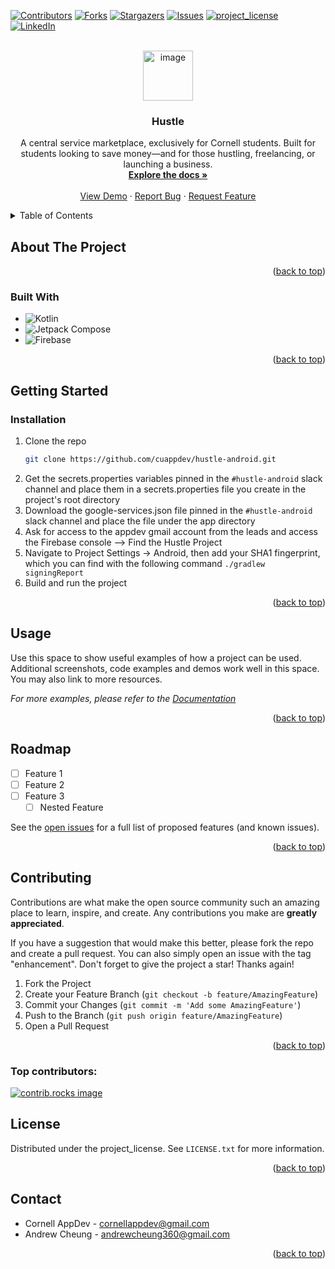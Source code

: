 <!-- Improved compatibility of back to top link: See: https://github.com/othneildrew/Best-README-Template/pull/73 -->
<a id="readme-top"></a>
<!--
*** Thanks for checking out the Best-README-Template. If you have a suggestion
*** that would make this better, please fork the repo and create a pull request
*** or simply open an issue with the tag "enhancement".
*** Don't forget to give the project a star!
*** Thanks again! Now go create something AMAZING! :D
-->



<!-- PROJECT SHIELDS -->
<!--
*** I'm using markdown "reference style" links for readability.
*** Reference links are enclosed in brackets [ ] instead of parentheses ( ).
*** See the bottom of this document for the declaration of the reference variables
*** for contributors-url, forks-url, etc. This is an optional, concise syntax you may use.
*** https://www.markdownguide.org/basic-syntax/#reference-style-links
-->
[![Contributors][contributors-shield]][contributors-url]
[![Forks][forks-shield]][forks-url]
[![Stargazers][stars-shield]][stars-url]
[![Issues][issues-shield]][issues-url]
[![project_license][license-shield]][license-url]
[![LinkedIn][linkedin-shield]][linkedin-url]



<!-- PROJECT LOGO -->
<br />
<div align="center">
  <a href="https://github.com/cuappdev/hustle-android">
    <!-- <img src="images/logo.png" alt="Logo" width="80" height="80"> -->
    <img width="80" height="80" alt="image" src="https://github.com/user-attachments/assets/817d8190-917d-494f-a91f-650d948fd49d" />

  </a>

<h3 align="center">Hustle</h3>

  <p align="center">
    A central service marketplace, exclusively for Cornell students. Built for students looking to save money—and for those hustling, freelancing, or launching a business.
    <br />
    <a href="https://www.notion.so/cornellappdev/Hustle-2600e873f4fa802d9ef7f052b92ff9ed"><strong>Explore the docs »</strong></a>
    <br />
    <br />
    <a href="https://github.com/cuappdev/hustle-android">View Demo</a>
    &middot;
    <a href="https://github.com/cuappdev/hustle-android/issues/new?labels=bug&template=bug-report---.md">Report Bug</a>
    &middot;
    <a href="https://github.com/cuappdev/hustle-android/issues/new?labels=enhancement&template=feature-request---.md">Request Feature</a>
  </p>
</div>



<!-- TABLE OF CONTENTS -->
<details>
  <summary>Table of Contents</summary>
  <ol>
    <li>
      <a href="#about-the-project">About The Project</a>
      <ul>
        <li><a href="#built-with">Built With</a></li>
      </ul>
    </li>
    <li>
      <a href="#getting-started">Getting Started</a>
      <ul>
        <li><a href="#prerequisites">Prerequisites</a></li>
        <li><a href="#installation">Installation</a></li>
      </ul>
    </li>
    <li><a href="#usage">Usage</a></li>
    <li><a href="#roadmap">Roadmap</a></li>
    <li><a href="#contributing">Contributing</a></li>
    <li><a href="#license">License</a></li>
    <li><a href="#contact">Contact</a></li>
  </ol>
</details>



<!-- ABOUT THE PROJECT -->
## About The Project

<!-- [![Product Name Screen Shot][product-screenshot]](https://example.com) -->

<p align="right">(<a href="#readme-top">back to top</a>)</p>



### Built With

* ![Kotlin][Kotlin Badge]
* ![Jetpack Compose][Jetpack Compose Badge]
* ![Firebase][Firebase Badge]

<p align="right">(<a href="#readme-top">back to top</a>)</p>



<!-- GETTING STARTED -->
## Getting Started

### Installation

1. Clone the repo
   ```sh
   git clone https://github.com/cuappdev/hustle-android.git
   ```
2. Get the secrets.properties variables pinned in the `#hustle-android` slack channel and place them in a secrets.properties file you create in the project's root directory
3. Download the google-services.json file pinned in the `#hustle-android` slack channel and place the file under the app directory
4. Ask for access to the appdev gmail account from the leads and access the Firebase console --> Find the Hustle Project
5. Navigate to Project Settings -> Android, then add your SHA1 fingerprint, which you can find with the following command `./gradlew signingReport`
6. Build and run the project

<p align="right">(<a href="#readme-top">back to top</a>)</p>



<!-- USAGE EXAMPLES -->
## Usage

Use this space to show useful examples of how a project can be used. Additional screenshots, code examples and demos work well in this space. You may also link to more resources.

_For more examples, please refer to the [Documentation](https://example.com)_

<p align="right">(<a href="#readme-top">back to top</a>)</p>



<!-- ROADMAP -->
## Roadmap

- [ ] Feature 1
- [ ] Feature 2
- [ ] Feature 3
    - [ ] Nested Feature

See the [open issues](https://github.com/cuappdev/hustle-android/issues) for a full list of proposed features (and known issues).

<p align="right">(<a href="#readme-top">back to top</a>)</p>



<!-- CONTRIBUTING -->
## Contributing

Contributions are what make the open source community such an amazing place to learn, inspire, and create. Any contributions you make are **greatly appreciated**.

If you have a suggestion that would make this better, please fork the repo and create a pull request. You can also simply open an issue with the tag "enhancement".
Don't forget to give the project a star! Thanks again!

1. Fork the Project
2. Create your Feature Branch (`git checkout -b feature/AmazingFeature`)
3. Commit your Changes (`git commit -m 'Add some AmazingFeature'`)
4. Push to the Branch (`git push origin feature/AmazingFeature`)
5. Open a Pull Request

<p align="right">(<a href="#readme-top">back to top</a>)</p>

### Top contributors:

<a href="https://github.com/cuappdev/hustle-android/graphs/contributors">
  <img src="https://contrib.rocks/image?repo=cuappdev/hustle-android" alt="contrib.rocks image" />
</a>



<!-- LICENSE -->
## License

Distributed under the project_license. See `LICENSE.txt` for more information.

<p align="right">(<a href="#readme-top">back to top</a>)</p>

<!-- CONTACT -->
## Contact

- Cornell AppDev - cornellappdev@gmail.com
- Andrew Cheung - andrewcheung360@gmail.com


<p align="right">(<a href="#readme-top">back to top</a>)</p>



<!-- MARKDOWN LINKS & IMAGES -->
<!-- https://www.markdownguide.org/basic-syntax/#reference-style-links -->
[contributors-shield]: https://img.shields.io/github/contributors/cuappdev/hustle-android.svg?style=for-the-badge
[contributors-url]: https://github.com/cuappdev/hustle-android/graphs/contributors
[forks-shield]: https://img.shields.io/github/forks/cuappdev/hustle-android.svg?style=for-the-badge
[forks-url]: https://github.com/cuappdev/hustle-android/network/members
[stars-shield]: https://img.shields.io/github/stars/cuappdev/hustle-android.svg?style=for-the-badge
[stars-url]: https://github.com/cuappdev/hustle-android/stargazers
[issues-shield]: https://img.shields.io/github/issues/cuappdev/hustle-android.svg?style=for-the-badge
[issues-url]: https://github.com/cuappdev/hustle-android/issues
[license-shield]: https://img.shields.io/github/license/cuappdev/hustle-android.svg?style=for-the-badge
[license-url]: https://github.com/cuappdev/hustle-android/blob/master/LICENSE.txt
[linkedin-shield]: https://img.shields.io/badge/-LinkedIn-black.svg?style=for-the-badge&logo=linkedin&colorB=555
[linkedin-url]: https://linkedin.com/company/cornellappdev
[product-screenshot]: images/screenshot.png
<!-- Shields.io badges. You can a comprehensive list with many more badges at: https://github.com/inttter/md-badges -->
[Kotlin Badge]: https://img.shields.io/badge/Kotlin-7F52FF?logo=kotlin&logoColor=fff&style=for-the-badge
[Jetpack Compose Badge]: https://img.shields.io/badge/Jetpack%20Compose-4285F4?logo=jetpackcompose&logoColor=fff&style=for-the-badge
[Firebase Badge]: https://img.shields.io/badge/Firebase-DD2C00?logo=firebase&logoColor=fff&style=for-the-badge

